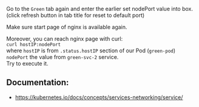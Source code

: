 Go to the `Green` tab again and enter the earlier set nodePort value into box. (click refresh button in tab title for reset to default port)  

Make sure start page of nginx is available again.  


Moreover, you can reach nginx page with curl:  
`curl hostIP:nodePort`  
where `hostIP` is from `.status.hostIP` section of our Pod (`green-pod`)  
      `nodePort` the value from `green-svc-2` service.  
Try to execute it.


## Documentation:
- https://kubernetes.io/docs/concepts/services-networking/service/


